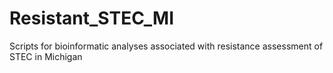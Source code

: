 # Resistant_STEC_MI
Scripts for bioinformatic analyses associated with resistance assessment of STEC in Michigan
